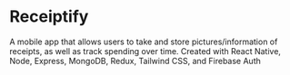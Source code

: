 #  Receiptify


A mobile app that allows users to take and store pictures/information of receipts, as well as track spending over time.
Created with React Native, Node, Express, MongoDB, Redux, Tailwind CSS, and Firebase Auth

